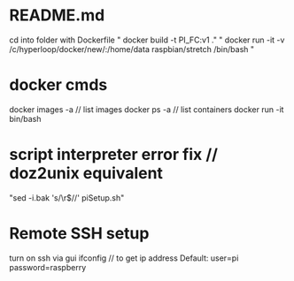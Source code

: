 # README.md

cd into folder with Dockerfile
" docker build -t PI_FC:v1 ."
" docker run -it -v /c/hyperloop/docker/new/:/home/data raspbian/stretch /bin/bash "

# docker cmds
docker images -a // list images
docker ps -a // list containers
docker run -it <image> bin/bash

# script interpreter error fix // doz2unix equivalent
"sed -i.bak 's/\r$//' piSetup.sh"

# Remote SSH setup
turn on ssh via gui
ifconfig // to get ip address
Default: user=pi password=raspberry



